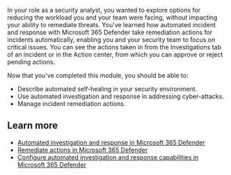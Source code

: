 In your role as a security analyst, you wanted to explore options for reducing the workload you and your team were facing, without impacting your ability to remediate threats. You've learned how automated incident and response with Microsoft 365 Defender take remediation actions for incidents automatically, enabling you and your security team to focus on critical issues. You can see the actions taken in from the Investigations tab of an incident or in the Action center, from which you can approve or reject pending actions.

Now that you've completed this module, you should be able to:

- Describe automated self-healing in your security environment.
- Use automated investigation and response in addressing cyber-attacks.
- Manage incident remediation actions.

## Learn more

- [Automated investigation and response in Microsoft 365 Defender](/microsoft-365/security/defender/m365d-autoir)
- [Remediate actions in Microsoft 365 Defender](/microsoft-365/security/defender/m365d-remediation-actions)
- [Configure automated investigation and response capabilities in Microsoft 365 Defender](/microsoft-365/security/defender/m365d-configure-auto-investigation-response)
